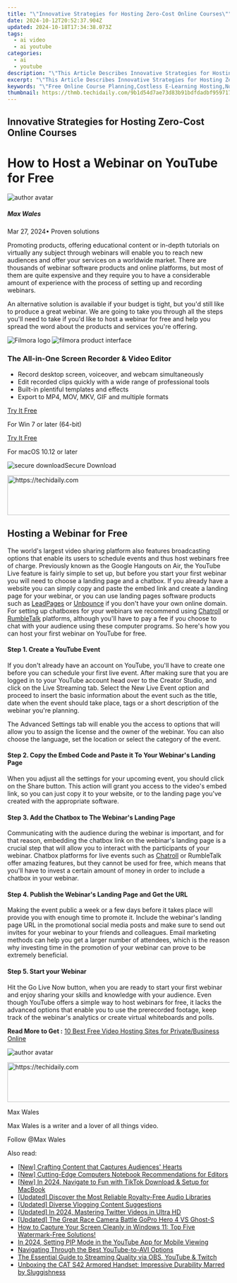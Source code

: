 ```yaml
---
title: "\"Innovative Strategies for Hosting Zero-Cost Online Courses\""
date: 2024-10-12T20:52:37.904Z
updated: 2024-10-18T17:34:38.073Z
tags:
  - ai video
  - ai youtube
categories:
  - ai
  - youtube
description: "\"This Article Describes Innovative Strategies for Hosting Zero-Cost Online Courses\""
excerpt: "\"This Article Describes Innovative Strategies for Hosting Zero-Cost Online Courses\""
keywords: "\"Free Online Course Planning,Costless E-Learning Hosting,No-Charge Digital Education,Affordable Virtual Learning,Zero-Cost Courses Creation,Economical Online Teaching,Budget-Friendly EdTech Strategies\""
thumbnail: https://thmb.techidaily.com/9b1d54d7ae73d83b91bdfdadbf959717f77a8b021abfc1f3482b428b18a9e6d1.jpg
---
```


## Innovative Strategies for Hosting Zero-Cost Online Courses

# How to Host a Webinar on YouTube for Free

![author avatar](https://images.wondershare.com/filmora/article-images/max-wales-author.jpg)

##### Max Wales

 Mar 27, 2024• Proven solutions

Promoting products, offering educational content or in-depth tutorials on virtually any subject through webinars will enable you to reach new audiences and offer your services on a worldwide market. There are thousands of webinar software products and online platforms, but most of them are quite expensive and they require you to have a considerable amount of experience with the process of setting up and recording webinars.

An alternative solution is available if your budget is tight, but you'd still like to produce a great webinar. We are going to take you through all the steps you'll need to take if you'd like to host a webinar for free and help you spread the word about the products and services you're offering.

![Filmora logo](https://images.wondershare.com/filmora/logo_icon/wondershare-filmora-logo-horizontal.png) ![filmora product interface](https://images.wondershare.com/filmora/images/common/filmora-product-banner.png)

### The All-in-One Screen Recorder & Video Editor

* Record desktop screen, voiceover, and webcam simultaneously
* Edit recorded clips quickly with a wide range of professional tools
* Built-in plentiful templates and effects
* Export to MP4, MOV, MKV, GIF and multiple formats

[Try It Free](https://tools.techidaily.com/wondershare/filmora/download/)

For Win 7 or later (64-bit)

[Try It Free](https://tools.techidaily.com/wondershare/filmora/download/)

For macOS 10.12 or later

![secure download](https://static.wondershare.com/images-filmora/images/common/securety.svg)Secure Download

<!-- affiliate ads begin -->
<a href="https://appsumo.8odi.net/c/5597632/2123737/7443" target="_top" id="2123737">
  <img src="//a.impactradius-go.com/display-ad/7443-2123737" border="0" alt="https://techidaily.com" width="728" height="90"/>
</a>
<img height="0" width="0" src="https://appsumo.8odi.net/i/5597632/2123737/7443" style="position:absolute;visibility:hidden;" border="0" />
<!-- affiliate ads end -->

## Hosting a Webinar for Free

The world's largest video sharing platform also features broadcasting options that enable its users to schedule events and thus host webinars free of charge. Previously known as the Google Hangouts on Air, the YouTube Live feature is fairly simple to set up, but before you start your first webinar you will need to choose a landing page and a chatbox. If you already have a website you can simply copy and paste the embed link and create a landing page for your webinar, or you can use landing pages software products such as [LeadPages](https://www.leadpages.net/) or [Unbounce](https://unbounce.com/) if you don't have your own online domain. For setting up chatboxes for your webinars we recommend using [Chatroll](https://chatroll.com/) or [RumbleTalk](https://www.rumbletalk.com/) platforms, although you'll have to pay a fee if you choose to chat with your audience using these computer programs. So here's how you can host your first webinar on YouTube for free.

#### Step 1. Create a YouTube Event

If you don't already have an account on YouTube, you'll have to create one before you can schedule your first live event. After making sure that you are logged in to your YouTube account head over to the Creator Studio, and click on the Live Streaming tab. Select the New Live Event option and proceed to insert the basic information about the event such as the title, date when the event should take place, tags or a short description of the webinar you're planning.

The Advanced Settings tab will enable you the access to options that will allow you to assign the license and the owner of the webinar. You can also choose the language, set the location or select the category of the event.

#### Step 2. Copy the Embed Code and Paste it To Your Webinar's Landing Page

When you adjust all the settings for your upcoming event, you should click on the Share button. This action will grant you access to the video's embed link, so you can just copy it to your website, or to the landing page you've created with the appropriate software.

#### Step 3. Add the Chatbox to The Webinar's Landing Page

Communicating with the audience during the webinar is important, and for that reason, embedding the chatbox link on the webinar's landing page is a crucial step that will allow you to interact with the participants of your webinar. Chatbox platforms for live events such as [Chatroll](https://chatroll.com/) or RumbleTalk offer amazing features, but they cannot be used for free, which means that you'll have to invest a certain amount of money in order to include a chatbox in your webinar.

#### Step 4. Publish the Webinar's Landing Page and Get the URL

Making the event public a week or a few days before it takes place will provide you with enough time to promote it. Include the webinar's landing page URL in the promotional social media posts and make sure to send out invites for your webinar to your friends and colleagues. Email marketing methods can help you get a larger number of attendees, which is the reason why investing time in the promotion of your webinar can prove to be extremely beneficial.

#### Step 5. Start your Webinar

Hit the Go Live Now button, when you are ready to start your first webinar and enjoy sharing your skills and knowledge with your audience. Even though YouTube offers a simple way to host webinars for free, it lacks the advanced options that enable you to use the prerecorded footage, keep track of the webinar's analytics or create virtual whiteboards and polls.

 **Read More to Get :** [10 Best Free Video Hosting Sites for Private/Business Online](https://tools.techidaily.com/wondershare/filmora/download/)

![author avatar](https://images.wondershare.com/filmora/article-images/max-wales-author.jpg)

<!-- affiliate ads begin -->
<a href="https://ephamedtechinc.pxf.io/c/5597632/2137203/26400" target="_top" id="2137203">
  <img src="//a.impactradius-go.com/display-ad/26400-2137203" border="0" alt="https://techidaily.com" width="728" height="90"/>
</a>
<img height="0" width="0" src="https://ephamedtechinc.pxf.io/i/5597632/2137203/26400" style="position:absolute;visibility:hidden;" border="0" />
<!-- affiliate ads end -->

Max Wales

Max Wales is a writer and a lover of all things video.

Follow @Max Wales

<ins class="adsbygoogle"
      style="display:block"
      data-ad-client="ca-pub-7571918770474297"
      data-ad-slot="8358498916"
      data-ad-format="auto"
      data-full-width-responsive="true"></ins>

<span class="atpl-alsoreadstyle">Also read:</span>
<div><ul>
<li><a href="https://youtube-videos.techidaily.com/new-crafting-content-that-captures-audiences-hearts/"><u>[New] Crafting Content that Captures Audiences' Hearts</u></a></li>
<li><a href="https://youtube-videos.techidaily.com/new-cutting-edge-computers-notebook-recommendations-for-editors/"><u>[New] Cutting-Edge Computers Notebook Recommendations for Editors</u></a></li>
<li><a href="https://tiktok-videos.techidaily.com/new-in-2024-navigate-to-fun-with-tiktok-download-and-setup-for-macbook/"><u>[New] In 2024, Navigate to Fun with TikTok Download & Setup for MacBook</u></a></li>
<li><a href="https://youtube-videos.techidaily.com/updated-discover-the-most-reliable-royalty-free-audio-libraries/"><u>[Updated] Discover the Most Reliable Royalty-Free Audio Libraries</u></a></li>
<li><a href="https://youtube-videos.techidaily.com/updated-diverse-vlogging-content-suggestions/"><u>[Updated] Diverse Vlogging Content Suggestions</u></a></li>
<li><a href="https://twitter-videos.techidaily.com/updated-in-2024-mastering-twitter-videos-in-ultra-hd/"><u>[Updated] In 2024, Mastering Twitter Videos in Ultra HD</u></a></li>
<li><a href="https://article-tips.techidaily.com/updated-the-great-race-camera-battle-gopro-hero-4-vs-ghost-s/"><u>[Updated] The Great Race Camera Battle GoPro Hero 4 VS Ghost-S</u></a></li>
<li><a href="https://tech-revival.techidaily.com/how-to-capture-your-screen-cleanly-in-windows-11-top-five-watermark-free-solutions/"><u>How to Capture Your Screen Cleanly in Windows 11: Top Five Watermark-Free Solutions!</u></a></li>
<li><a href="https://fox-friendly.techidaily.com/in-2024-setting-pip-mode-in-the-youtube-app-for-mobile-viewing/"><u>In 2024, Setting PIP Mode in the YouTube App for Mobile Viewing</u></a></li>
<li><a href="https://youtube-videos.techidaily.com/navigating-through-the-best-youtube-to-avi-options/"><u>Navigating Through the Best YouTube-to-AVI Options</u></a></li>
<li><a href="https://remote-screen-capture.techidaily.com/the-essential-guide-to-streaming-quality-via-obs-youtube-and-twitch/"><u>The Essential Guide to Streaming Quality via OBS, YouTube & Twitch</u></a></li>
<li><a href="https://buynow-help.techidaily.com/unboxing-the-cat-s42-armored-handset-impressive-durability-marred-by-sluggishness/"><u>Unboxing the CAT S42 Armored Handset: Impressive Durability Marred by Sluggishness</u></a></li>
</ul></div>

